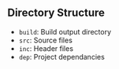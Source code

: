 ## Directory Structure

- `build`: Build output directory
- `src`: Source files
- `inc`: Header files
- `dep`: Project dependancies
